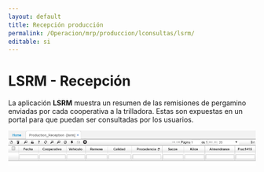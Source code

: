 ```yaml
---
layout: default
title: Recepción producción
permalink: /Operacion/mrp/produccion/lconsultas/lsrm/
editable: si
---
```


# LSRM - Recepción

La aplicación **LSRM** muestra un resumen de las remisiones de pergamino enviadas por cada cooperativa a la trilladora. Estas son expuestas en un portal para que puedan ser consultadas por los usuarios.  

![](lsrm.png)



